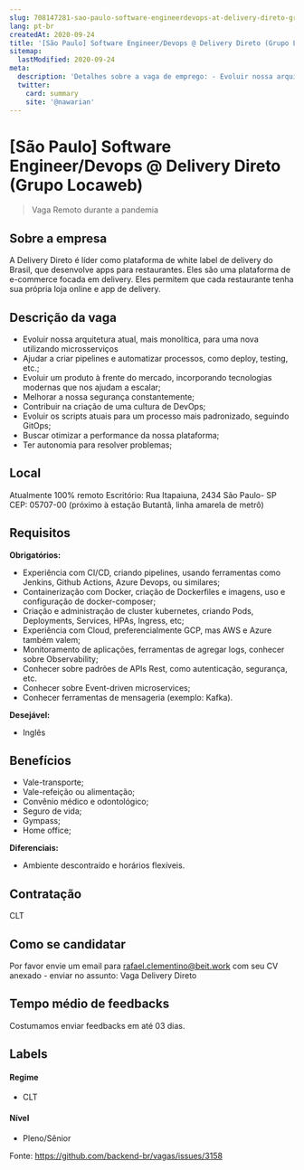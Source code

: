 ```yaml
---
slug: 708147281-sao-paulo-software-engineerdevops-at-delivery-direto-grupo-locaweb
lang: pt-br
createdAt: 2020-09-24
title: '[São Paulo] Software Engineer/Devops @ Delivery Direto (Grupo Locaweb) - Vaga de Emprego'
sitemap:
  lastModified: 2020-09-24
meta:
  description: 'Detalhes sobre a vaga de emprego: - Evoluir nossa arquitetura atual, mais monolítica, para uma nova utilizando microsserviços - Ajudar a criar pipelines e automatizar processos, como deploy, testing, etc.; - Evoluir um produto à frente do mercado, incorporando tecnologias modernas que nos ajudam a escalar; - Melhorar a nossa segurança constantemente; - Contribuir na criação de uma cultura de DevOps; - Evoluir os scripts atuais para um processo mais padronizado, seguindo GitOps; - Buscar otimizar a performance da nossa plataforma; - Ter autonomia para resolver problemas;'
  twitter:
    card: summary
    site: '@nawarian'
---
```


# [São Paulo] Software Engineer/Devops @ Delivery Direto (Grupo Locaweb)

<!--
==================================================
Caso a vaga for remoto durante a pandemia informar no texto "Remoto durante o covid"
==================================================
-->
<!-- 
==================================================
POR FAVOR, SÓ POSTE SE A VAGA FOR PARA BACK-END!

Não faça distinção de gênero no título da vaga.

Use: "Back-End Developer" ao invés de 
"Desenvolvedor Back-End" \o/

Exemplo: `[São Paulo] Back-End Developer @ NOME DA EMPRESA`
==================================================
-->
<!--
==================================================
Caso a vaga for remoto durante a pandemia deixar a linha abaixo
==================================================
-->
> Vaga Remoto durante a pandemia

## Sobre a empresa

A Delivery Direto é líder como plataforma de white label de delivery do Brasil, que desenvolve apps para restaurantes. Eles são uma plataforma de e-commerce focada em delivery. Eles permitem que cada restaurante tenha sua própria loja online e app de delivery.

## Descrição da vaga

- Evoluir nossa arquitetura atual, mais monolítica, para uma nova utilizando microsserviços
- Ajudar a criar pipelines e automatizar processos, como deploy, testing, etc.;
- Evoluir um produto à frente do mercado, incorporando tecnologias modernas que nos ajudam a escalar;
- Melhorar a nossa segurança constantemente;
- Contribuir na criação de uma cultura de DevOps;
- Evoluir os scripts atuais para um processo mais padronizado, seguindo GitOps;
- Buscar otimizar a performance da nossa plataforma;
- Ter autonomia para resolver problemas;

## Local

Atualmente 100% remoto
Escritório: Rua Itapaiuna, 2434 São Paulo- SP CEP: 05707-00
(próximo à estação Butantâ, linha amarela de metrô)

## Requisitos

**Obrigatórios:**
- Experiência com CI/CD, criando pipelines, usando ferramentas como Jenkins, Github Actions, Azure Devops, ou similares;
- Containerização com Docker, criação de Dockerfiles e imagens, uso e configuração de docker-composer;
- Criação e administração de cluster kubernetes, criando Pods, Deployments, Services, HPAs, Ingress, etc;
- Experiência com Cloud, preferencialmente GCP, mas AWS e Azure também valem;
- Monitoramento de aplicações, ferramentas de agregar logs, conhecer sobre Observability;
- Conhecer sobre padrões de APIs Rest, como autenticação, segurança, etc.
- Conhecer sobre Event-driven microservices;
- Conhecer ferramentas de mensageria (exemplo: Kafka).

**Desejável:**
- Inglês

## Benefícios

- Vale-transporte;
- Vale-refeição ou alimentação;
- Convênio médico e odontológico;
- Seguro de vida;
- Gympass;
- Home office;

**Diferenciais:**
- Ambiente descontraído e horários flexíveis.

## Contratação

CLT

## Como se candidatar

Por favor envie um email para rafael.clementino@beit.work com seu CV anexado - enviar no assunto: Vaga Delivery Direto

## Tempo médio de feedbacks

Costumamos enviar feedbacks em até 03 dias.

## Labels
<!-- retire os labels que não fazem sentido à vaga -->

#### Regime
- CLT

#### Nível
- Pleno/Sênior


Fonte: https://github.com/backend-br/vagas/issues/3158